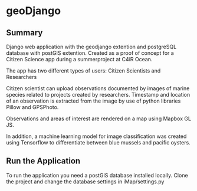 # geoDjango

## Summary
Django web application with the geodjango extention and postgreSQL database with postGIS extention. Created as a proof of concept for a Citizen Science app during a summerproject at C4iR Ocean.

The app has two different types of users: Citizen Scientists and Researchers

Citizen scientist can upload observations documented by images of marine species related to projects created by researchers. 
Timestamp and location of an observation is extracted from the image by use of python libraries Pillow and GPSPhoto. 

Observations and areas of interest are rendered on a map using Mapbox GL JS.

In addition, a machine learning model for image classification was created using Tensorflow to differentiate between blue mussels and pacific oysters.

## Run the Application
To run the application you need a postGIS database installed locally. Clone the project and change the database settings in iMap/settings.py

